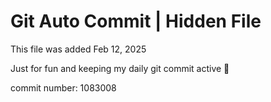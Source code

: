 # Git Auto Commit | Hidden File

This file was added Feb 12, 2025

Just for fun and keeping my daily git commit active 🤪

commit number: 1083008
